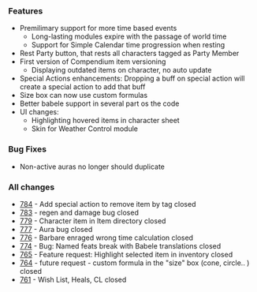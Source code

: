 ### Features
- Premilimary support for more time based events
   - Long-lasting modules expire with the passage of world time
   - Support for Simple Calendar time progression when resting
- Rest Party button, that rests all characters tagged as Party Member 
- First version of Compendium item versioning
   - Displaying outdated items on character, no auto update
- Special Actions enhancements: Dropping a buff on special action will create a special action to add that buff
- Size box can now use custom formulas
- Better babele support in several part os the code
- UI changes:
    - Highlighting hovered items in character sheet
    - Skin for Weather Control module

### Bug Fixes
- Non-active auras no longer should duplicate

### All changes
- [784](https://github.com/Rughalt/D35E/issues/784) - Add special action to remove item by tag closed 
- [783](https://github.com/Rughalt/D35E/issues/783) - regen and damage bug closed 
- [779](https://github.com/Rughalt/D35E/issues/779) - Character item in Item directory closed 
- [777](https://github.com/Rughalt/D35E/issues/777) - Aura bug closed 
- [776](https://github.com/Rughalt/D35E/issues/776) - Barbare enraged wrong time calculation closed 
- [774](https://github.com/Rughalt/D35E/issues/774) - Bug: Named feats break with Babele translations closed 
- [765](https://github.com/Rughalt/D35E/issues/765) - Feature request: Highlight selected item in inventory closed 
- [764](https://github.com/Rughalt/D35E/issues/764) - future request - custom formula in the "size" box (cone, circle.. ) closed 
- [761](https://github.com/Rughalt/D35E/issues/761) - Wish List, Heals, CL closed 

